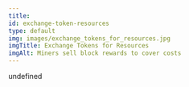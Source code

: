 ```yaml
--- 
title: 
id: exchange-token-resources
type: default
img: images/exchange_tokens_for_resources.jpg
imgTitle: Exchange Tokens for Resources
imgAlt: Miners sell block rewards to cover costs
---
```


undefined

